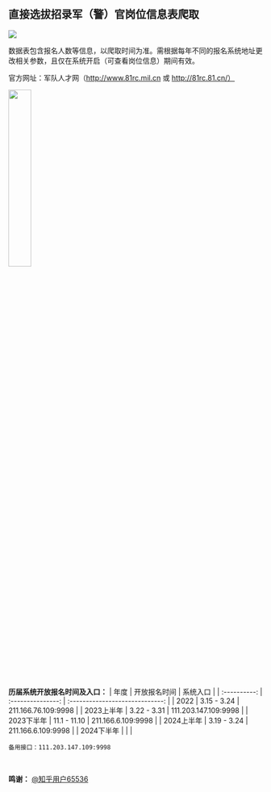 ## 直接选拔招录军（警）官岗位信息表爬取
![](https://skillicons.dev/icons?i=py)

数据表包含报名人数等信息，以爬取时间为准。需根据每年不同的报名系统地址更改相关参数，且仅在系统开启（可查看岗位信息）期间有效。

官方网址：军队人才网（http://www.81rc.mil.cn 或 http://81rc.81.cn/）

<img src="https://user-images.githubusercontent.com/97808991/228814171-162385b9-b1d6-478b-93ec-5f3e05206c75.png" width="30%">

**历届系统开放报名时间及入口：**
| 年度         | 开放报名时间      | 系统入口                        |
| :----------: | :---------------: | :-----------------------------: |
| 2022         | 3.15 - 3.24       | 211.166.76.109:9998             |
| 2023上半年   | 3.22 - 3.31       | 111.203.147.109:9998            |
| 2023下半年   | 11.1 - 11.10      | 211.166.6.109:9998              |
| 2024上半年   | 3.19 - 3.24       | 211.166.6.109:9998              |
| 2024下半年   |        |               |
```
备用接口：111.203.147.109:9998
```

<br>

**鸣谢：** [@知乎用户65536](https://www.zhihu.com/people/tu-ge-ji-li-38)
